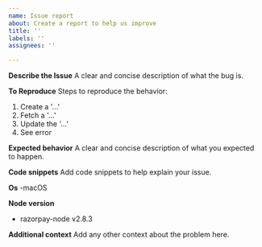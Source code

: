 ```yaml
---
name: Issue report
about: Create a report to help us improve
title: ''
labels: ''
assignees: ''

---
```


**Describe the Issue**
A clear and concise description of what the bug is.

**To Reproduce**
Steps to reproduce the behavior:
1. Create a '...'
2. Fetch a '...'
3. Update the '...'
4. See error

**Expected behavior**
A clear and concise description of what you expected to happen.

**Code snippets**
Add code snippets to help explain your issue.

**Os**
-macOS

**Node version**
 - razorpay-node v2.8.3

**Additional context**
Add any other context about the problem here.
